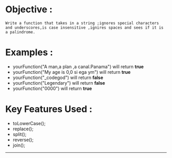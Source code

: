 # Objective :
    Write a function that takes in a string ;ignores special characters and underscores,is case insensitive ,ignires spaces and sees if it is a palindrome.
# Examples :
* yourFunction("A man,a plan ,a canal.Panama") will return **true**
* yourFunction("My age is 0,0 si ega ym") will return **true**
* yourFunction("_codegod") will return **false**    
* yourFunction("Legendary") will return **false**
* yourFunction("0000") will return **true**    
# Key Features Used :
* toLowerCase();
* replace();
* split();
* reverse();
* join();
---